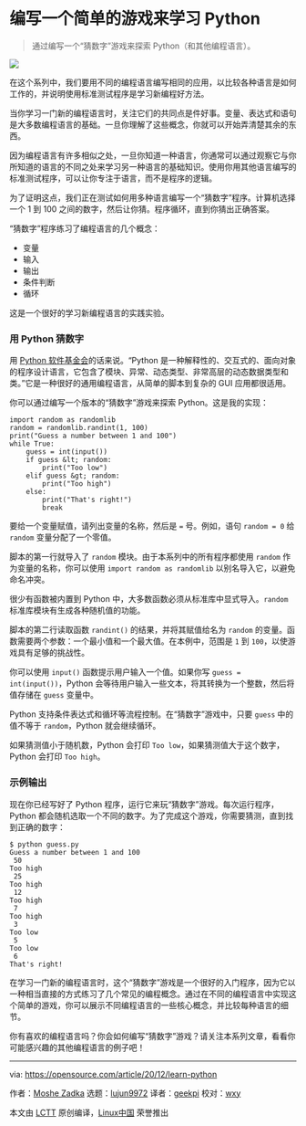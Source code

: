 [#]: collector: (lujun9972)
[#]: translator: (geekpi)
[#]: reviewer: (wxy)
[#]: publisher: (wxy)
[#]: url: (https://linux.cn/article-12973-1.html)
[#]: subject: (Learn Python by coding a simple game)
[#]: via: (https://opensource.com/article/20/12/learn-python)
[#]: author: (Moshe Zadka https://opensource.com/users/moshez)

编写一个简单的游戏来学习 Python
======

> 通过编写一个“猜数字”游戏来探索 Python（和其他编程语言）。

![](https://img.linux.net.cn/data/attachment/album/202101/01/105156uwwgx3tw2otntoow.jpg)

在这个系列中，我们要用不同的编程语言编写相同的应用，以比较各种语言是如何工作的，并说明使用标准测试程序是学习新编程好方法。

当你学习一门新的编程语言时，关注它们的共同点是件好事。变量、表达式和语句是大多数编程语言的基础。一旦你理解了这些概念，你就可以开始弄清楚其余的东西。

因为编程语言有许多相似之处，一旦你知道一种语言，你通常可以通过观察它与你所知道的语言的不同之处来学习另一种语言的基础知识。使用你用其他语言编写的标准测试程序，可以让你专注于语言，而不是程序的逻辑。

为了证明这点，我们正在测试如何用多种语言编写一个“猜数字”程序。计算机选择一个 1 到 100 之间的数字，然后让你猜。程序循环，直到你猜出正确答案。

“猜数字”程序练习了编程语言的几个概念：

  * 变量
  * 输入
  * 输出
  * 条件判断
  * 循环

这是一个很好的学习新编程语言的实践实验。

### 用 Python 猜数字

用 [Python 软件基金会][2]的话来说。“Python 是一种解释性的、交互式的、面向对象的程序设计语言，它包含了模块、异常、动态类型、非常高层的动态数据类型和类。”它是一种很好的通用编程语言，从简单的脚本到复杂的 GUI 应用都很适用。

你可以通过编写一个版本的“猜数字”游戏来探索 Python。这是我的实现：

```
import random as randomlib
random = randomlib.randint(1, 100)
print("Guess a number between 1 and 100")
while True:
    guess = int(input())
    if guess &lt; random:
        print("Too low")
    elif guess &gt; random:
        print("Too high")
    else:
        print("That's right!")
        break
```

要给一个变量赋值，请列出变量的名称，然后是 `=` 号。例如，语句 `random = 0` 给 `random` 变量分配了一个零值。

脚本的第一行就导入了 `random` 模块。由于本系列中的所有程序都使用 `random` 作为变量的名称，你可以使用 `import random as randomlib` 以别名导入它，以避免命名冲突。

很少有函数被内置到 Python 中，大多数函数必须从标准库中显式导入。`random` 标准库模块有生成各种随机值的功能。

脚本的第二行读取函数 `randint()` 的结果，并将其赋值给名为 `random` 的变量。函数需要两个参数：一个最小值和一个最大值。在本例中，范围是 `1` 到 `100`，以使游戏具有足够的挑战性。

你可以使用 `input()` 函数提示用户输入一个值。如果你写 `guess = int(input())`，Python 会等待用户输入一些文本，将其转换为一个整数，然后将值存储在 `guess` 变量中。

Python 支持条件表达式和循环等流程控制。在“猜数字”游戏中，只要 `guess` 中的值不等于 `random`，Python 就会继续循环。

如果猜测值小于随机数，Python 会打印 `Too low`，如果猜测值大于这个数字，Python 会打印 `Too high`。

### 示例输出

现在你已经写好了 Python 程序，运行它来玩“猜数字”游戏。每次运行程序，Python 都会随机选取一个不同的数字。为了完成这个游戏，你需要猜测，直到找到正确的数字：

```
$ python guess.py
Guess a number between 1 and 100
 50
Too high
 25
Too high
 12
Too high
 7
Too high
 3
Too low
 5
Too low
 6
That's right!
```

在学习一门新的编程语言时，这个“猜数字”游戏是一个很好的入门程序，因为它以一种相当直接的方式练习了几个常见的编程概念。通过在不同的编程语言中实现这个简单的游戏，你可以展示不同编程语言的一些核心概念，并比较每种语言的细节。

你有喜欢的编程语言吗？你会如何编写“猜数字”游戏？请关注本系列文章，看看你可能感兴趣的其他编程语言的例子吧！

--------------------------------------------------------------------------------

via: https://opensource.com/article/20/12/learn-python

作者：[Moshe Zadka][a]
选题：[lujun9972][b]
译者：[geekpi](https://github.com/geekpi)
校对：[wxy](https://github.com/wxy)

本文由 [LCTT](https://github.com/LCTT/TranslateProject) 原创编译，[Linux中国](https://linux.cn/) 荣誉推出

[a]: https://opensource.com/users/moshez
[b]: https://github.com/lujun9972
[1]: https://opensource.com/sites/default/files/styles/image-full-size/public/lead-images/python_programming_question.png?itok=cOeJW-8r (Python programming language logo with question marks)
[2]: https://docs.python.org/3/faq/general.html#general-information
